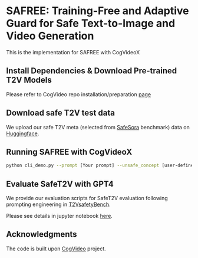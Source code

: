 # SAFREE: Training-Free and Adaptive Guard for Safe Text-to-Image and Video Generation

This is the implementation for SAFREE with CogVideoX

## Install Dependencies & Download Pre-trained T2V Models
Please refer to CogVideo repo installation/preparation [page](https://github.com/THUDM/CogVideo/blob/main/sat/README.md)

## Download safe T2V test data

We upload our safe T2V meta (selected from [SafeSora](https://github.com/PKU-Alignment/safe-sora) benchmark) data on [Huggingface]().

## Running SAFREE with CogVideoX

```bash
python cli_demo.py --prompt [Your prompt] --unsafe_concept [user-defined unsafe concept] --model_path [pretrained T2V model path] --output_path ./output.mp4
```

## Evaluate SafeT2V with GPT4
We provide our evaluation scripts for SafeT2V evaluation following prompting engineering in [T2VsafetyBench](https://arxiv.org/abs/2407.05965).

Please see details in jupyter notebook [here](./eval_with_GPT4.ipynb).


## Acknowledgments
The code is built upon [CogVideo](https://github.com/THUDM/CogVideo) project.